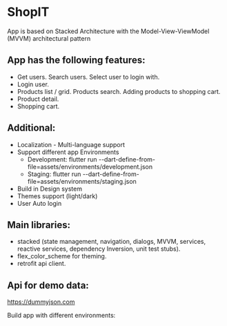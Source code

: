 # ShopIT

App is based on Stacked Architecture
with the Model-View-ViewModel (MVVM) architectural pattern

## App has the following features:

- Get users. Search users. Select user to login with.
- Login user.
- Products list / grid. Products search. Adding products to shopping cart.
- Product detail.
- Shopping cart.

## Additional:

- Localization - Multi-language support
- Support different app Environments
    - Development:
      flutter run --dart-define-from-file=assets/environments/development.json
    - Staging:
      flutter run --dart-define-from-file=assets/environments/staging.json
- Build in Design system
- Themes support (light/dark)
- User Auto login

## Main libraries:

- stacked (state management, navigation, dialogs, MVVM, services, reactive services, dependency
  Inversion, unit test stubs).
- flex_color_scheme for theming.
- retrofit api client.

## Api for demo data:

https://dummyjson.com

Build app with different environments:


